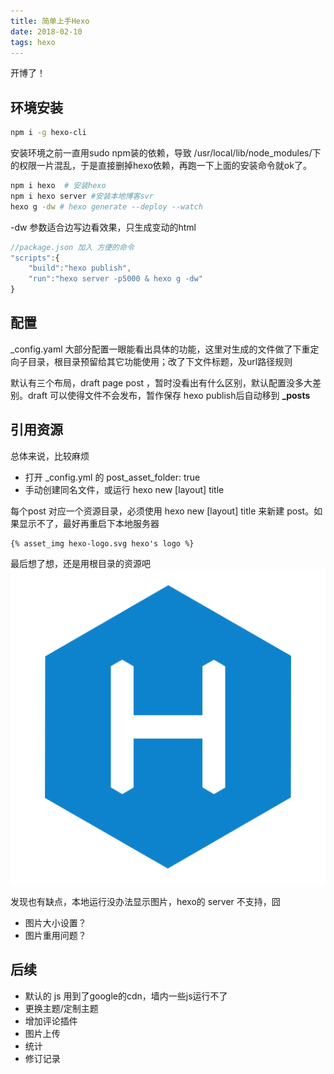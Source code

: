 ```yaml
---
title: 简单上手Hexo
date: 2018-02-10
tags: hexo
---
```


开博了！

## 环境安装 

``` bash
npm i -g hexo-cli 
```
安装环境之前一直用sudo npm装的依赖，导致 /usr/local/lib/node_modules/下的权限一片混乱，于是直接删掉hexo依赖，再跑一下上面的安装命令就ok了。

``` bash
npm i hexo  # 安装hexo
npm i hexo server #安装本地博客svr
hexo g -dw # hexo generate --deploy --watch
```
-dw 参数适合边写边看效果，只生成变动的html

``` js
//package.json 加入 方便的命令
"scripts":{
    "build":"hexo publish",
    "run":"hexo server -p5000 & hexo g -dw"
}
```

## 配置
_config.yaml 大部分配置一眼能看出具体的功能，这里对生成的文件做了下重定向子目录，根目录预留给其它功能使用；改了下文件标题，及url路径规则

默认有三个布局，draft page post ，暂时没看出有什么区别，默认配置没多大差别。draft 可以使得文件不会发布，暂作保存 hexo publish后自动移到 **_posts**

## 引用资源
总体来说，比较麻烦
* 打开 _config.yml 的 post_asset_folder: true
* 手动创建同名文件，或运行 hexo new [layout] title

每个post 对应一个资源目录，必须使用 hexo new [layout] title 来新建 post。如果显示不了，最好再重启下本地服务器
```
{% asset_img hexo-logo.svg hexo's logo %}
```
最后想了想，还是用根目录的资源吧 ![global assets dir](/assets/imgs/hexo-logo.svg)

发现也有缺点，本地运行没办法显示图片，hexo的 server 不支持，囧

* 图片大小设置？
* 图片重用问题？

## 后续

* 默认的 js 用到了google的cdn，墙内一些js运行不了
* 更换主题/定制主题
* 增加评论插件
* 图片上传
* 统计
* 修订记录
